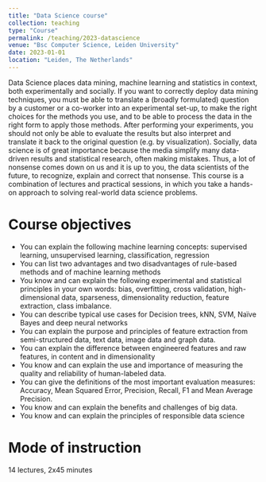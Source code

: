 ```yaml
---
title: "Data Science course"
collection: teaching
type: "Course"
permalink: /teaching/2023-datascience
venue: "Bsc Computer Science, Leiden University"
date: 2023-01-01
location: "Leiden, The Netherlands"
---
```


Data Science places data mining, machine learning and statistics in context, both experimentally and socially. If you want to correctly deploy data mining techniques, you must be able to translate a (broadly formulated) question by a customer or a co-worker into an experimental set-up, to make the right choices for the methods you use, and to be able to process the data in the right form to apply those methods. After performing your experiments, you should not only be able to evaluate the results but also interpret and translate it back to the original question (e.g. by visualization). Socially, data science is of great importance because the media simplify many data-driven results and statistical research, often making mistakes. Thus, a lot of nonsense comes down on us and it is up to you, the data scientists of the future, to recognize, explain and correct that nonsense. This course is a combination of lectures and practical sessions, in which you take a hands-on approach to solving real-world data science problems.

Course objectives
======

* You can explain the following machine learning concepts: supervised learning, unsupervised learning, classification, regression
* You can list two advantages and two disadvantages of rule-based methods and of machine learning methods
* You know and can explain the following experimental and statistical principles in your own words: bias, overfitting, cross validation, high-dimensional data, sparseness, dimensionality reduction, feature extraction, class imbalance.
* You can describe typical use cases for Decision trees, kNN, SVM, Naïve Bayes and deep neural networks
* You can explain the purpose and principles of feature extraction from semi-structured data, text data, image data and graph data.
* You can explain the difference between engineered features and raw features, in content and in dimensionality
* You know and can explain the use and importance of measuring the quality and reliability of human-labeled data.
* You can give the definitions of the most important evaluation measures: Accuracy, Mean Squared Error, Precision, Recall, F1 and Mean Average Precision.
* You know and can explain the benefits and challenges of big data.
* You know and can explain the principles of responsible data science

Mode of instruction
======
14 lectures, 2x45 minutes

